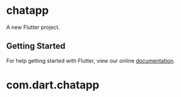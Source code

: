 
# chatapp

A new Flutter project.

## Getting Started

For help getting started with Flutter, view our online
[documentation](https://flutter.io/).
# com.dart.chatapp
